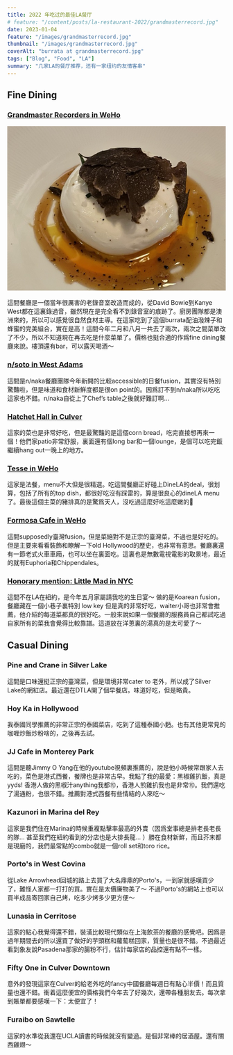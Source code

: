 ```yaml
---
title: 2022 年吃过的最佳LA餐厅
# feature: "/content/posts/la-restaurant-2022/grandmasterrecord.jpg"
date: 2023-01-04
feature: "/images/grandmasterrecord.jpg"
thumbnail: "/images/grandmasterrecord.jpg"
coverAlt: "burrata at grandmasterrecord.jpg"
tags: ["Blog", "Food", "LA"]
summary: "几家LA的餐厅推荐，还有一家纽约的友情客串"
---
```


## Fine Dining
### [Grandmaster Recorders in WeHo](https://grandmasterrecorders.com/)
<img alt="burrata" src="../../../images/grandmasterrecord.jpg">

這間餐廳是一個當年很厲害的老錄音室改造而成的，從David Bowie到Kanye West都在這裏錄過音，雖然現在是完全看不到錄音室的痕跡了。廚房團隊都是澳洲來的，所以可以感覺很自然食材主導。在這家吃到了這個burrata配油潑辣子和蜂蜜的完美組合，實在是高！這間今年二月和八月一共去了兩次，兩次之間菜單改了不少，所以不知道現在再去吃是什麼菜單了。價格也挺合適的作爲fine dining餐廳來說。樓頂還有bar，可以露天喝酒～

### [n/soto in West Adams](https://n-soto.com/)

這間是n/naka餐廳團隊今年新開的比較accessible的日餐fusion，其實沒有特別驚豔啦，但是味道和食材新鮮度都是很on point的。因爲訂不到n/naka所以吃吃這家也不錯。n/naka自從上了Chef’s table之後就好難訂啊…

### [Hatchet Hall in Culver](http://www.hatchethallla.com/)

這家的菜也是非常好吃，但是最驚豔的是這個corn bread，吃完直接想再來一個！他們家patio非常舒服，裏面還有個long bar和一個lounge，是個可以吃完飯繼續hang out一晚上的地方。

### [Tesse in WeHo](https://www.tesserestaurant.com/)
這家是法餐，menu不大但是很精選。吃這間餐廳正好碰上DineLA的deal，很划算，包括了所有的top dish，都很好吃沒有踩雷的，算是很良心的dineLA menu了。最後這個主菜的豬排真的是驚爲天人，沒吃過這麼好吃這麼嫩的🐷

### [Formosa Cafe in WeHo](https://theformosacafe.com/)
這間supposedly臺灣fusion，但是菜絕對不是正宗的臺灣菜，不過也是好吃的。但是主要來看看裝飾和瞭解一下old Hollywood的歷史，也非常有意思。餐廳裏還有一節老式火車車廂，也可以坐在裏面吃。這裏也是無數電視電影的取景地，最近的就有Euphoria和Chippendales。

### [Honorary mention: Little Mad in NYC](https://www.littlemadnyc.com/)
這間不在LA在紐約，是今年五月家屬請我吃的生日宴～ 做的是Koarean fusion，餐廳藏在一個小巷子裏特別 low key 但是真的非常好吃，waiter小哥也非常會推薦，他介紹的每道菜都真的很好吃。一般來說如果一個餐廳的服務員自己都試吃過自家所有的菜我會覺得比較靠譜。這道放在洋蔥裏的湯真的是太可愛了～

## Casual Dining
### Pine and Crane in Silver Lake

這間是口味還挺正宗的臺灣菜，但是環境非常cater to 老外，所以成了Silver Lake的網紅店。最近還在DTLA開了個早餐店。味道好吃，但是略貴。

### Hoy Ka in Hollywood

我泰國同學推薦的非常正宗的泰國菜店，吃到了這種泰國小麪。也有其他更常見的咖喱炒飯炒粉啥的，之後再去試。

### JJ Cafe in Monterey Park

這間是聽Jimmy O Yang在他的youtube視頻裏推薦的，說是他小時候常跟家人去吃的，菜色是港式西餐，餐牌也是非常古早。我點了我的最愛：黑椒雞扒飯，真是yyds! 香港人做的黑椒汁anything我都🉑，香港人煎雞扒我也是非常🉑。我們還吃了湯通粉，也很不錯。推薦對港式西餐有些情結的人來吃～

### Kazunori in Marina del Rey 

這家是我們住在Marina的時候重複點擊率最高的外賣（因爲堂事總是排老長老長的隊… 甚至我們在紐約看到的分店也是大排長龍… ）勝在食材新鮮，而且芥末都是現磨的，我們最常點的combo就是一個roll set和toro rice。

### Porto's in West Covina

從Lake Arrowhead回城的路上去買了大名鼎鼎的Porto's，一到家就感嘆買少了，難怪人家都一打打的買。實在是太價廉物美了～ 不過Porto's的網站上也可以買半成品寄回家自己烤，吃多少烤多少更方便～

### Lunasia in Cerritose

這家的點心我覺得還不錯，裝潢比較現代類似在上海飲茶的餐廳的感覺吧。因爲是過年期間去的所以還買了做好的芋頭糕和蘿蔔糕回家，質量也是很不錯。不過最近看到象友說Pasadena那家的腸粉不行，估計每家店的品控還有點不一樣。

### Fifty One in Culver Downtown

意外的發現這家在Culver的給老外吃的fancy中國餐廳每週日有點心半價！而且質量也還不錯。衝着這麼便宜的價格我們今年去了好幾次，還帶各種朋友去。每次拿到賬單都要感嘆一下：太便宜了！

### Furaibo on Sawtelle

這家的水準從我還在UCLA讀書的時候就沒有變過。是個非常棒的居酒屋。還有關西雞翅～
